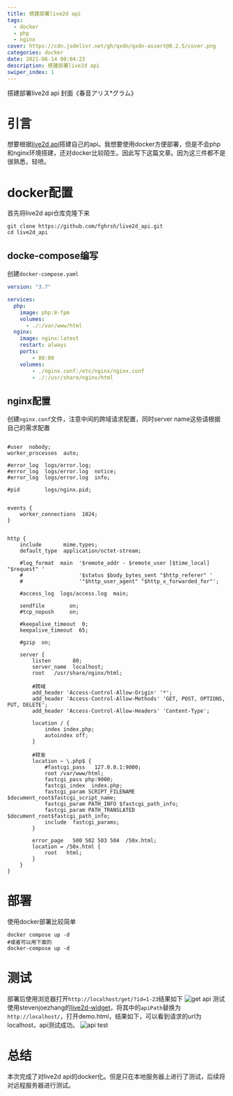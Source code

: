 ```yaml
---
title: 搭建部署live2d api
tags:
  - docker
  - php
  - nginx
cover: https://cdn.jsdelivr.net/gh/qxdn/qxdn-assert@0.2.5/cover.png
categories: docker
date: 2021-06-14 00:04:23
description: 搭建部署live2d api
swiper_index: 1
---
```



搭建部署live2d api
封面《春音アリス*グラム》
<!--more-->

# 引言
想要根据[live2d api](https://github.com/fghrsh/live2d_api)搭建自己的api。我想要使用docker方便部署，但是不会php和nginx环境搭建，还对docker比较陌生。因此写下这篇文章。因为这三件都不是很熟悉，轻喷。

# docker配置
首先将live2d api仓库克隆下来
```git
git clone https://github.com/fghrsh/live2d_api.git
cd live2d_api
```
## docke-compose编写
创建`docker-compose.yaml`
```yaml
version: "3.7"

services:
  php:
    image: php:8-fpm
    volumes:
      - ./:/var/www/html
  nginx:
    image: nginx:latest
    restart: always
    ports:
        - 80:80
    volumes:
        - ./nginx.conf:/etc/nginx/nginx.conf
        - ./:/usr/share/nginx/html
```
## nginx配置
创建`nginx.conf`文件，注意中间的跨域请求配置，同时server name这些请根据自己的需求配置
```nginx

#user  nobody;
worker_processes  auto;

#error_log  logs/error.log;
#error_log  logs/error.log  notice;
#error_log  logs/error.log  info;

#pid        logs/nginx.pid;


events {
    worker_connections  1024;
}


http {
    include       mime.types;
    default_type  application/octet-stream;

    #log_format  main  '$remote_addr - $remote_user [$time_local] "$request" '
    #                  '$status $body_bytes_sent "$http_referer" '
    #                  '"$http_user_agent" "$http_x_forwarded_for"';

    #access_log  logs/access.log  main;

    sendfile        on;
    #tcp_nopush     on;

    #keepalive_timeout  0;
    keepalive_timeout  65;

    #gzip  on;

    server {
        listen       80;
        server_name  localhost;
        root   /usr/share/nginx/html;

        #跨域
        add_header 'Access-Control-Allow-Origin' '*'; 
        add_header 'Access-Control-Allow-Methods' 'GET, POST, OPTIONS, PUT, DELETE';
        add_header 'Access-Control-Allow-Headers' 'Content-Type';

        location / { 
            index index.php;
            autoindex off;
        }

        #转发
        location ~ \.php$ {
            #fastcgi_pass   127.0.0.1:9000;
            root /var/www/html;
            fastcgi_pass php:9000;
            fastcgi_index  index.php;
            fastcgi_param SCRIPT_FILENAME $document_root$fastcgi_script_name;
            fastcgi_param PATH_INFO $fastcgi_path_info;
            fastcgi_param PATH_TRANSLATED $document_root$fastcgi_path_info;
            include  fastcgi_params;
        }

        error_page   500 502 503 504  /50x.html;
        location = /50x.html {
            root   html;
        }   
    }
}
```

# 部署
使用docker部署比较简单
```
docker compose up -d
#或者可以用下面的
docker-compose up -d
```
# 测试
部署后使用浏览器打开`http://localhost/get/?id=1-23`结果如下
![get api](https://cdn.jsdelivr.net/gh/qxdn/qxdn-assert@0.2.5/get.png)
测试使用stevenjoezhang的[live2d-widget](https://github.com/stevenjoezhang/live2d-widget)，将其中的`apiPath`替换为`http://localhost/`，打开demo.html，结果如下，可以看到请求的url为localhost，api测试成功。
![api test](https://cdn.jsdelivr.net/gh/qxdn/qxdn-assert@0.2.5/apitest.png)


# 总结
本次完成了对live2d api的docker化。但是只在本地服务器上进行了测试，后续将对远程服务器进行测试。